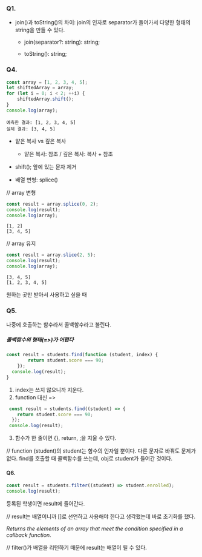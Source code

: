 ### Q1.

- join()과 toString()의 차이: join의 인자로 separator가 들어가서 다양한 형태의 string을 만들 수 있다.

  - join(separator?: string): string;

  - toString(): string;



### Q4.

```javascript
const array = [1, 2, 3, 4, 5];
let shiftedArray = array;
for (let i = 0; i < 2; ++i) {
	shiftedArray.shift();
}
console.log(array);
```

```
예측한 결과: [1, 2, 3, 4, 5]
실제 결과: [3, 4, 5]
```

- 얕은 복사 vs 깊은 복사
  - 얕은 복사: 참조  /  깊은 복사:  복사 + 참조

- shift(); 앞에 있는 문자 제거
- 배열 변형: splice()



// array 변형

```javascript
const result = array.splice(0, 2);
console.log(result);
console.log(array);
```

```
[1, 2]
[3, 4, 5]
```



// array 유지

```javascript
const result = array.slice(2, 5);
console.log(result);
console.log(array);
```

```
[3, 4, 5]
[1, 2, 3, 4, 5]
```



원하는 곳만 받아서 사용하고 싶을 때



### Q5.

나중에 호출하는 함수라서 콜백함수라고 불린다.

##### 콜백함수의 형태(=>)가 어렵다

```javascript
const result = students.find(function (student, index) {
    	return student.score === 90;
	});
  console.log(result);
}
```

1. index는 쓰지 않으니까 지운다.
2. function 대신 =>

```javascript
 const result = students.find((student) => {
    return student.score === 90;
  });
 console.log(result);
```

3. 함수가 한 줄이면 {}, return, ;을 지울 수 있다.



// function (student)의 student는 함수의 인자일 뿐이다. 다른 문자로 바꿔도 문제가 없다. find를 호출할 때 콜백함수를 쓰는데, obj로 student가 들어간 것이다.



#### Q6.

```javascript
const result = students.filter((student) => student.enrolled);
console.log(result);
```

등록된 학생이면 result에 들어간다.

// result는 배열이니까 []로 선언하고 사용해야 한다고 생각했는데 바로 초기화를 했다.



*Returns the elements of an array that meet the condition specified in a callback function.*

// filter()가 배열을 리턴하기 때문에 result는 배열이 될 수 있다.